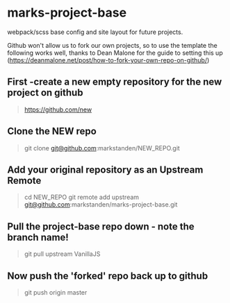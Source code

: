 # marks-project-base
webpack/scss base config and site layout for future projects.

Github won't allow us to fork our own projects, so to use the template the following works well, thanks to Dean Malone for the guide to setting this up (https://deanmalone.net/post/how-to-fork-your-own-repo-on-github/)


## First -create a new empty repository for the new project on github
> https://github.com/new

## Clone the NEW repo
> git clone git@github.com:markstanden/NEW_REPO.git


## Add your original repository as an Upstream Remote

> cd NEW_REPO
> git remote add upstream git@github.com:markstanden/marks-project-base.git


## Pull the project-base repo down - note the branch name!

> git pull upstream VanillaJS


## Now push the 'forked' repo back up to github

> git push origin master
